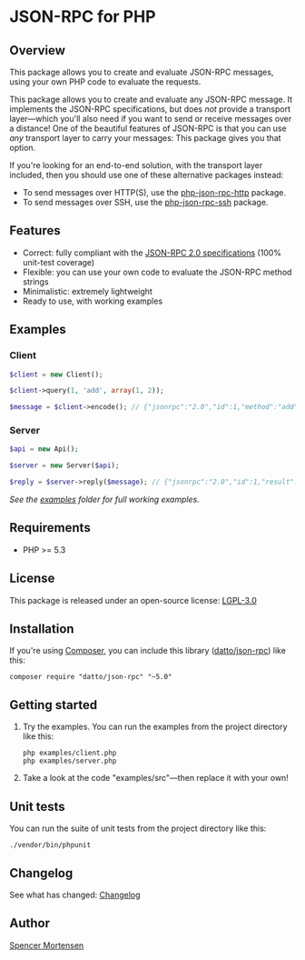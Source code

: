 # JSON-RPC for PHP


## Overview

This package allows you to create and evaluate JSON-RPC messages, using your own
PHP code to evaluate the requests.

This package allows you to create and evaluate any JSON-RPC message. It
implements the JSON-RPC specifications, but does *not* provide a transport
layer—which you'll also need if you want to send or receive messages over a
distance! One of the beautiful features of JSON-RPC is that you can use *any*
transport layer to carry your messages: This package gives you that option.

If you're looking for an end-to-end solution, with the transport layer included,
then you should use one of these alternative packages instead:
* To send messages over HTTP(S), use the
[php-json-rpc-http](https://github.com/datto/php-json-rpc-http) package.
* To send messages over SSH, use the
[php-json-rpc-ssh](https://github.com/datto/php-json-rpc-ssh) package.


## Features

* Correct: fully compliant with the [JSON-RPC 2.0 specifications](http://www.jsonrpc.org/specification) (100% unit-test coverage)
* Flexible: you can use your own code to evaluate the JSON-RPC method strings
* Minimalistic: extremely lightweight
* Ready to use, with working examples


## Examples

### Client

```php
$client = new Client();

$client->query(1, 'add', array(1, 2));

$message = $client->encode(); // {"jsonrpc":"2.0","id":1,"method":"add","params":[1,2]}
```

### Server

```php
$api = new Api();

$server = new Server($api);

$reply = $server->reply($message); // {"jsonrpc":"2.0","id":1,"result":3}
```

*See the [examples](https://github.com/datto/php-json-rpc/tree/master/examples) folder for full working examples.*


## Requirements

* PHP >= 5.3


## License

This package is released under an open-source license: [LGPL-3.0](https://www.gnu.org/licenses/lgpl-3.0.html)


## Installation

If you're using [Composer](https://getcomposer.org/), you can include this library
([datto/json-rpc](https://packagist.org/packages/datto/json-rpc)) like this:
```
composer require "datto/json-rpc" "~5.0"
```


## Getting started

1. Try the examples. You can run the examples from the project directory like this:
	```
	php examples/client.php
	php examples/server.php
	```

2. Take a look at the code "examples/src"—then replace it with your own!


## Unit tests

You can run the suite of unit tests from the project directory like this:
```
./vendor/bin/phpunit
```


## Changelog

See what has changed:
[Changelog](https://github.com/datto/php-json-rpc/blob/master/CHANGELOG.md)


## Author

[Spencer Mortensen](http://spencermortensen.com/contact/)
